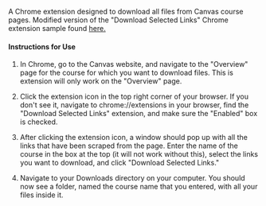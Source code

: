A Chrome extension designed to download all files from Canvas course pages. Modified version of the "Download Selected Links" Chrome extension sample found [here.](https://developer.chrome.com/extensions/samples#search:downloads)

#### Instructions for Use

1. In Chrome, go to the Canvas website, and navigate to the "Overview" page for the course for which you want to download files. This is extension will only work on the "Overview" page.

2. Click the extension icon in the top right corner of your browser. If you don't see it, navigate to chrome://extensions in your browser, find the "Download Selected Links" extension, and make sure the "Enabled" box is checked.

3. After clicking the extension icon, a window should pop up with all the links that have been scraped from the page. Enter the name of the course in the box at the top (it will not work without this), select the links you want to download, and click "Download Selected Links."

4. Navigate to your Downloads directory on your computer. You should now see a folder, named the course name that you entered, with all your files inside it.
